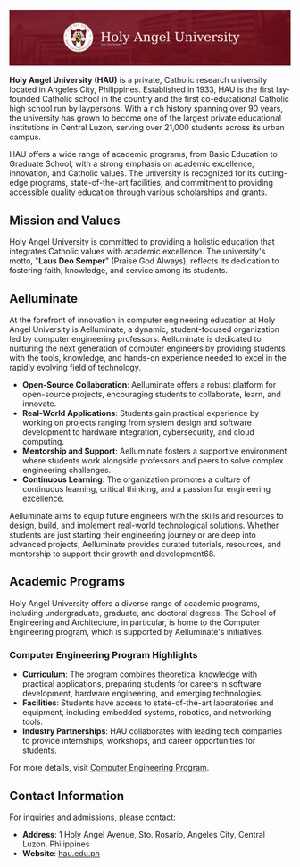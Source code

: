 ![hau-banner](/assets/hau-banner.png)

**Holy Angel University (HAU)** is a private, Catholic research university located in Angeles City, Philippines. Established in 1933, HAU is the first lay-founded Catholic school in the country and the first co-educational Catholic high school run by laypersons. With a rich history spanning over 90 years, the university has grown to become one of the largest private educational institutions in Central Luzon, serving over 21,000 students across its urban campus.

HAU offers a wide range of academic programs, from Basic Education to Graduate School, with a strong emphasis on academic excellence, innovation, and Catholic values. The university is recognized for its cutting-edge programs, state-of-the-art facilities, and commitment to providing accessible quality education through various scholarships and grants.

## Mission and Values

Holy Angel University is committed to providing a holistic education that integrates Catholic values with academic excellence. The university's motto, "**Laus Deo Semper**" (Praise God Always), reflects its dedication to fostering faith, knowledge, and service among its students.


## Aelluminate

At the forefront of innovation in computer engineering education at Holy Angel University is Aelluminate, a dynamic, student-focused organization led by computer engineering professors. Aelluminate is dedicated to nurturing the next generation of computer engineers by providing students with the tools, knowledge, and hands-on experience needed to excel in the rapidly evolving field of technology.

- **Open-Source Collaboration**: Aelluminate offers a robust platform for open-source projects, encouraging students to collaborate, learn, and innovate.
- **Real-World Applications**: Students gain practical experience by working on projects ranging from system design and software development to hardware integration, cybersecurity, and cloud computing.
- **Mentorship and Support**: Aelluminate fosters a supportive environment where students work alongside professors and peers to solve complex engineering challenges.
- **Continuous Learning**: The organization promotes a culture of continuous learning, critical thinking, and a passion for engineering excellence.

Aelluminate aims to equip future engineers with the skills and resources to design, build, and implement real-world technological solutions. Whether students are just starting their engineering journey or are deep into advanced projects, Aelluminate provides curated tutorials, resources, and mentorship to support their growth and development68.

## Academic Programs

Holy Angel University offers a diverse range of academic programs, including undergraduate, graduate, and doctoral degrees. The School of Engineering and Architecture, in particular, is home to the Computer Engineering program, which is supported by Aelluminate's initiatives.

### Computer Engineering Program Highlights

- **Curriculum**: The program combines theoretical knowledge with practical applications, preparing students for careers in software development, hardware engineering, and emerging technologies.
- **Facilities**: Students have access to state-of-the-art laboratories and equipment, including embedded systems, robotics, and networking tools.
- **Industry Partnerships**: HAU collaborates with leading tech companies to provide internships, workshops, and career opportunities for students.

For more details, visit [Computer Engineering Program](https://www.hau.edu.ph/programs/school-of-engineering-and-architecture/7).


## Contact Information

For inquiries and admissions, please contact:
- **Address**: 1 Holy Angel Avenue, Sto. Rosario, Angeles City, Central Luzon, Philippines
- **Website**: [hau.edu.ph](https://www.hau.edu.ph/)
